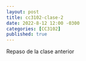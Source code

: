 ```yaml
---
layout: post
title: cc3102-clase-2
date: 2022-8-12 12:00 -0300
categories: [CC3102]
published: true
---
```


Repaso de la clase anterior
